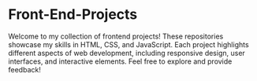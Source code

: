 # Front-End-Projects
Welcome to my collection of frontend projects! These repositories showcase my skills in HTML, CSS, and JavaScript. Each project highlights different aspects of web development, including responsive design, user interfaces, and interactive elements. Feel free to explore and provide feedback!
